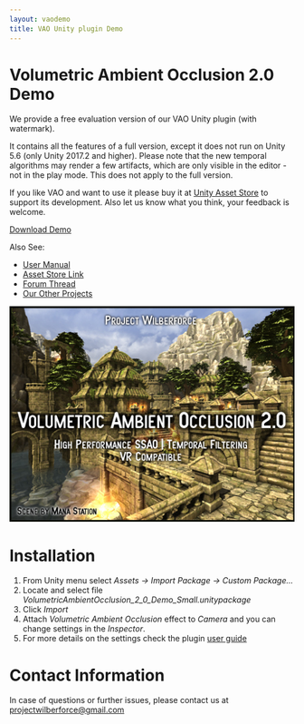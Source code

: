 ```yaml
---
layout: vaodemo
title: VAO Unity plugin Demo
---
```


# Volumetric Ambient Occlusion 2.0 Demo

<!--
**[2017/07/11] UPDATED** *to version 1.8 (Fixed jaggy edges in single pass stereo, improved compatibility with Unity 2017)*

**[2017/18/8] UPDATED** *to version 1.7 (Improved visual quality, radius limits controls + Unity integration bugfixes)*

**[2017/19/4] UPDATED** *to version 1.6.1 (Fixed flickering and loss of detail bugs, fixed undo command)*

**[2017/23/3] UPDATED** *to version 1.6 (Command buffer implementation, Unity Post-process stack compatibility, Customizable Blur)*

**[2017/3/3] UPDATED** *to version 1.5 (Performance optimizations - adaptive sampling and downsampled pre-pass)*

**[2017/5/2] UPDATED** *to version 1.4.1 (Single Pass Stereo Rendering support for VR)*

-->

We provide a free evaluation version of our VAO Unity plugin (with watermark).

It contains all the features of a full version, except it does not run on Unity 5.6 (only Unity 2017.2 and higher). Please note that the new temporal algorithms may render a few artifacts, which are only visible in the editor - not in the play mode. This does not apply to the full version.

If you like VAO and want to use it please buy it at [Unity Asset Store](http://u3d.as/xzs) to support its development. Also let us know what you think, your feedback is welcome.

<a href="https://projectwilberforce.github.io/vaodemo/VolumetricAmbientOcclusion_2_0_Demo_Small.unitypackage" class="downloadbtn">Download Demo</a>

<!--
<a href="https://projectwilberforce.github.io/vaodemo/VolumetricAmbientOcclusion_1_8_Demo_Small.zip">Download Demo without sample scene (smaller and faster import)</a>
-->

Also See:

 - [User Manual](https://projectwilberforce.github.io/vaomanual)
 - [Asset Store Link](http://u3d.as/xzs)
 - [Forum Thread](http://forum.unity3d.com/threads/volumetric-ambient-occlusion-image-effect.428426/)
 - [Our Other Projects](https://www.assetstore.unity3d.com/en/#!/search/page=1/sortby=popularity/query=publisher:22764)

![](vao_2_0.jpg)


# Installation

1. From Unity menu select *Assets -> Import Package -> Custom Package...*
2. Locate and select file *VolumetricAmbientOcclusion_2_0_Demo_Small.unitypackage*  
3. Click *Import*   
5. Attach *Volumetric Ambient Occlusion* effect to *Camera* and you can change settings in the *Inspector*.
6. For more details on the settings check the plugin [user guide](/vaomanual)

# Contact Information
In case of questions or further issues, please contact us at <projectwilberforce@gmail.com>

